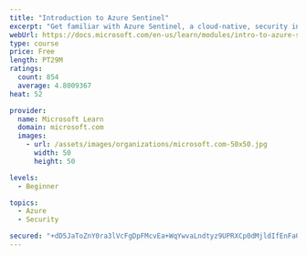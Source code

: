```yaml
---
title: "Introduction to Azure Sentinel"
excerpt: "Get familiar with Azure Sentinel, a cloud-native, security information and event management (SIEM) service."
webUrl: https://docs.microsoft.com/en-us/learn/modules/intro-to-azure-sentinel/
type: course
price: Free
length: PT29M
ratings:
  count: 854
  average: 4.8009367
heat: 52

provider:
  name: Microsoft Learn
  domain: microsoft.com
  images:
    - url: /assets/images/organizations/microsoft.com-50x50.jpg
      width: 50
      height: 50

levels:
  - Beginner

topics:
  - Azure
  - Security

secured: "+dD5JaToZnY0ra3lVcFgDpFMcvEa+WqYwvaLndtyz9UPRXCp0dMjldIfEnFaGh3+jVjKCgDFUzqorYrmtHgr/zzoTsFpfIslE27gOzz1C7QaqrWr7pY7mb3GeJ0m/6UosBabbZiAK2RRnARwwe/4eHAbB0EtS3t1FnkZeVHzlDuOyBJuOcpfrgT8lTXTvi2vKT0cmIDbAA6iIAsnnR/JUmd7X6Lb281jKtJW0Dh8xPciX0F/tbMz6QyEO43AAENLlq2noPudrRk8w7PR/uGijicdK3A2D1ttFHmlMBf3Ai/4KURTlgyMqE1CG8jQslT0Ps6zlgeqXMRK2qdc167bvx3iySlbY/jA0oOBkS+dqGt0NB185ZyvZ0uCbb0Y4T1vlMG7CR0HkVJYC916rpZ6Pc559psXZE1vLRh9K4APaJ0=;KMOWfhepiniVGbYzqw6vWw=="
---
```


